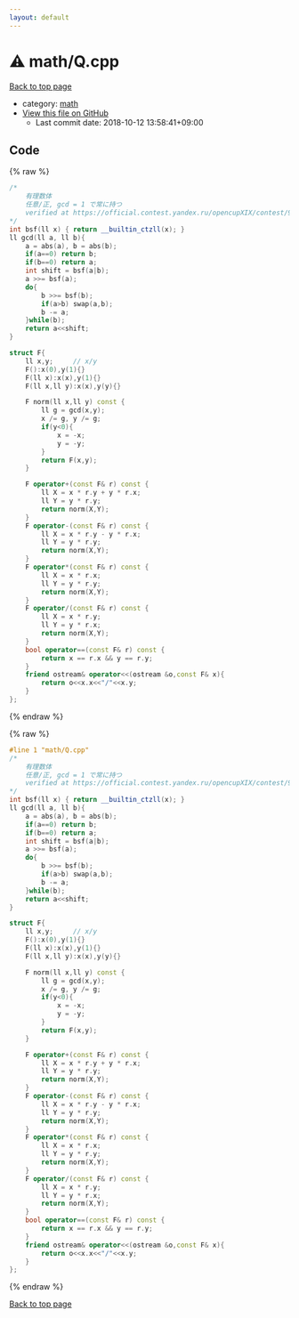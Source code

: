 ```yaml
---
layout: default
---
```


<!-- mathjax config similar to math.stackexchange -->
<script type="text/javascript" async
  src="https://cdnjs.cloudflare.com/ajax/libs/mathjax/2.7.5/MathJax.js?config=TeX-MML-AM_CHTML">
</script>
<script type="text/x-mathjax-config">
  MathJax.Hub.Config({
    TeX: { equationNumbers: { autoNumber: "AMS" }},
    tex2jax: {
      inlineMath: [ ['$','$'] ],
      processEscapes: true
    },
    "HTML-CSS": { matchFontHeight: false },
    displayAlign: "left",
    displayIndent: "2em"
  });
</script>

<script type="text/javascript" src="https://cdnjs.cloudflare.com/ajax/libs/jquery/3.4.1/jquery.min.js"></script>
<script src="https://cdn.jsdelivr.net/npm/jquery-balloon-js@1.1.2/jquery.balloon.min.js" integrity="sha256-ZEYs9VrgAeNuPvs15E39OsyOJaIkXEEt10fzxJ20+2I=" crossorigin="anonymous"></script>
<script type="text/javascript" src="../../assets/js/copy-button.js"></script>
<link rel="stylesheet" href="../../assets/css/copy-button.css" />


# :warning: math/Q.cpp

<a href="../../index.html">Back to top page</a>

* category: <a href="../../index.html#7e676e9e663beb40fd133f5ee24487c2">math</a>
* <a href="{{ site.github.repository_url }}/blob/master/math/Q.cpp">View this file on GitHub</a>
    - Last commit date: 2018-10-12 13:58:41+09:00




## Code

<a id="unbundled"></a>
{% raw %}
```cpp
/*
	有理数体
	任意/正, gcd = 1 で常に持つ
	verified at https://official.contest.yandex.ru/opencupXIX/contest/9262/problems/K (Q上で連立方程式)
*/
int bsf(ll x) { return __builtin_ctzll(x); } 
ll gcd(ll a, ll b){
	a = abs(a), b = abs(b);
	if(a==0) return b;
	if(b==0) return a;
	int shift = bsf(a|b);
	a >>= bsf(a);
	do{
		b >>= bsf(b);
		if(a>b) swap(a,b);
		b -= a;
	}while(b);
	return a<<shift;
}

struct F{
	ll x,y;		// x/y
	F():x(0),y(1){}
	F(ll x):x(x),y(1){}
	F(ll x,ll y):x(x),y(y){}

	F norm(ll x,ll y) const {
		ll g = gcd(x,y);
		x /= g, y /= g;
		if(y<0){
			x = -x;
			y = -y;
		}
		return F(x,y);
	}

	F operator+(const F& r) const {
		ll X = x * r.y + y * r.x;
		ll Y = y * r.y;
		return norm(X,Y);
	}
	F operator-(const F& r) const {
		ll X = x * r.y - y * r.x;
		ll Y = y * r.y;
		return norm(X,Y);
	}
	F operator*(const F& r) const {
		ll X = x * r.x;
		ll Y = y * r.y;
		return norm(X,Y);
	}
	F operator/(const F& r) const {
		ll X = x * r.y;
		ll Y = y * r.x;
		return norm(X,Y);
	}
	bool operator==(const F& r) const {
		return x == r.x && y == r.y;
	}
	friend ostream& operator<<(ostream &o,const F& x){
		return o<<x.x<<"/"<<x.y;
	}
};

```
{% endraw %}

<a id="bundled"></a>
{% raw %}
```cpp
#line 1 "math/Q.cpp"
/*
	有理数体
	任意/正, gcd = 1 で常に持つ
	verified at https://official.contest.yandex.ru/opencupXIX/contest/9262/problems/K (Q上で連立方程式)
*/
int bsf(ll x) { return __builtin_ctzll(x); } 
ll gcd(ll a, ll b){
	a = abs(a), b = abs(b);
	if(a==0) return b;
	if(b==0) return a;
	int shift = bsf(a|b);
	a >>= bsf(a);
	do{
		b >>= bsf(b);
		if(a>b) swap(a,b);
		b -= a;
	}while(b);
	return a<<shift;
}

struct F{
	ll x,y;		// x/y
	F():x(0),y(1){}
	F(ll x):x(x),y(1){}
	F(ll x,ll y):x(x),y(y){}

	F norm(ll x,ll y) const {
		ll g = gcd(x,y);
		x /= g, y /= g;
		if(y<0){
			x = -x;
			y = -y;
		}
		return F(x,y);
	}

	F operator+(const F& r) const {
		ll X = x * r.y + y * r.x;
		ll Y = y * r.y;
		return norm(X,Y);
	}
	F operator-(const F& r) const {
		ll X = x * r.y - y * r.x;
		ll Y = y * r.y;
		return norm(X,Y);
	}
	F operator*(const F& r) const {
		ll X = x * r.x;
		ll Y = y * r.y;
		return norm(X,Y);
	}
	F operator/(const F& r) const {
		ll X = x * r.y;
		ll Y = y * r.x;
		return norm(X,Y);
	}
	bool operator==(const F& r) const {
		return x == r.x && y == r.y;
	}
	friend ostream& operator<<(ostream &o,const F& x){
		return o<<x.x<<"/"<<x.y;
	}
};

```
{% endraw %}

<a href="../../index.html">Back to top page</a>


